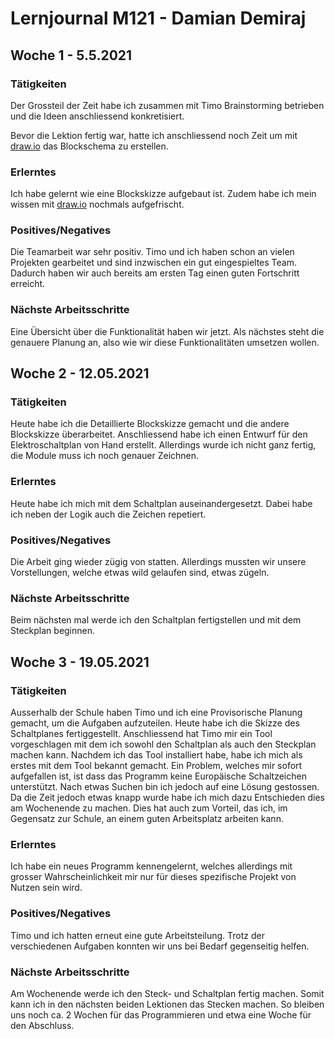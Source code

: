 # Lernjournal M121 - Damian Demiraj

## Woche 1 - 5.5.2021

### Tätigkeiten

Der Grossteil der Zeit habe ich zusammen mit Timo Brainstorming betrieben und die Ideen anschliessend konkretisiert. 

Bevor die Lektion fertig war, hatte ich anschliessend noch Zeit um mit [draw.io](https://draw.io) das Blockschema zu erstellen.

### Erlerntes

Ich habe gelernt wie eine Blockskizze aufgebaut ist. Zudem habe ich mein wissen mit [draw.io](https://draw.io) nochmals aufgefrischt.

### Positives/Negatives

Die Teamarbeit war sehr positiv. Timo und ich haben schon an vielen Projekten gearbeitet und sind inzwischen ein gut eingespieltes Team. Dadurch haben wir auch bereits am ersten Tag einen guten Fortschritt erreicht.

### Nächste Arbeitsschritte

 Eine Übersicht über die Funktionalität haben wir jetzt. Als nächstes steht die genauere Planung an, also wie wir diese Funktionalitäten umsetzen wollen.

## Woche 2 - 12.05.2021

### Tätigkeiten

Heute habe ich die Detaillierte Blockskizze gemacht und die andere Blockskizze überarbeitet. Anschliessend habe ich einen Entwurf für den Elektroschaltplan von Hand erstellt. Allerdings wurde ich nicht ganz fertig, die Module muss ich noch genauer Zeichnen.

### Erlerntes

Heute habe ich mich mit dem Schaltplan auseinandergesetzt. Dabei habe ich neben der Logik auch die Zeichen repetiert.

### Positives/Negatives

Die Arbeit ging wieder zügig von statten. Allerdings mussten wir unsere Vorstellungen, welche etwas wild gelaufen sind, etwas zügeln.

### Nächste Arbeitsschritte

Beim nächsten mal werde ich den Schaltplan fertigstellen und mit dem Steckplan beginnen.

## Woche 3 - 19.05.2021

### Tätigkeiten

Ausserhalb der Schule haben Timo und ich eine Provisorische Planung gemacht, um die Aufgaben aufzuteilen. 
Heute habe ich die Skizze des Schaltplanes fertiggestellt. 
Anschliessend hat Timo mir ein Tool vorgeschlagen mit dem ich sowohl den Schaltplan als auch den Steckplan machen kann. Nachdem ich das Tool installiert habe, habe ich mich als erstes mit dem Tool bekannt gemacht. Ein Problem, welches mir sofort aufgefallen ist, ist dass das Programm keine Europäische Schaltzeichen unterstützt. Nach etwas Suchen bin ich jedoch auf eine Lösung gestossen. Da die Zeit jedoch etwas knapp wurde habe ich mich dazu Entschieden dies am Wochenende zu machen. Dies hat auch zum Vorteil, das ich, im Gegensatz zur Schule, an einem guten Arbeitsplatz arbeiten kann.

### Erlerntes

Ich habe ein neues Programm kennengelernt, welches allerdings mit grosser Wahrscheinlichkeit mir nur für dieses spezifische Projekt von Nutzen sein wird.

### Positives/Negatives

Timo und ich hatten erneut eine gute Arbeitsteilung. Trotz der verschiedenen Aufgaben konnten wir uns bei Bedarf gegenseitig helfen.

### Nächste Arbeitsschritte

Am Wochenende werde ich den Steck- und Schaltplan fertig machen. Somit kann ich in den nächsten beiden Lektionen das Stecken machen. So bleiben uns noch ca. 2 Wochen für das Programmieren und etwa eine Woche für den Abschluss.
